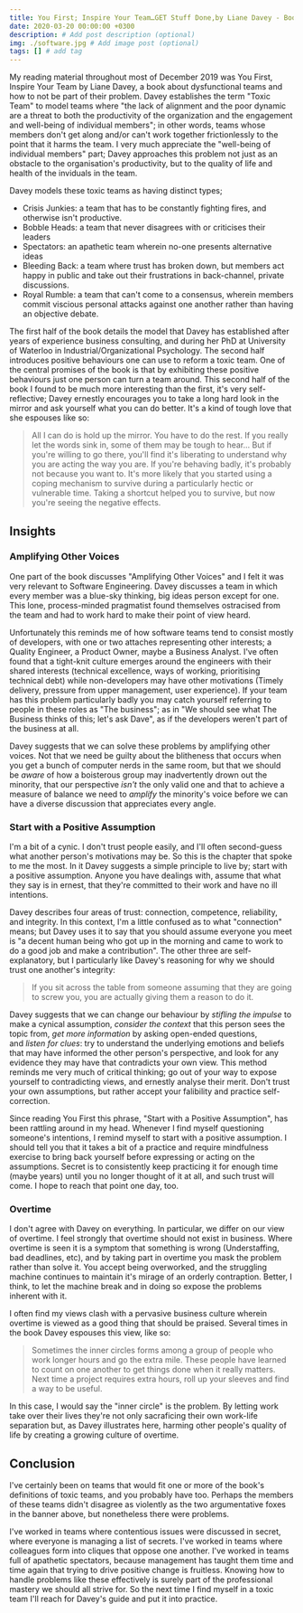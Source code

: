 ```yaml
---
title: You First; Inspire Your Team…GET Stuff Done,by Liane Davey - Book Review
date: 2020-03-20 00:00:00 +0300
description: # Add post description (optional)
img: ./software.jpg # Add image post (optional)
tags: [] # add tag
---
```


My reading material throughout most of December 2019 was You First, Inspire Your Team by Liane Davey, a book about dysfunctional teams and how to not be part of their problem. Davey establishes the term "Toxic Team" to model teams where "the lack of alignment and the poor dynamic are a threat to both the productivity of the organization and the engagement and well-being of individual members"; in other words, teams whose members don't get along and/or can't work together frictionlessly to the point that it harms the team. I very much appreciate the "well-being of individual members" part; Davey approaches this problem not just as an obstacle to the organisation's productivity, but to the quality of life and health of the inviduals in the team.

Davey models these toxic teams as having distinct types;

-   Crisis Junkies: a team that has to be constantly fighting fires, and otherwise isn't productive.
-   Bobble Heads: a team that never disagrees with or criticises their leaders
-   Spectators: an apathetic team wherein no-one presents alternative ideas
-   Bleeding Back: a team where trust has broken down, but members act happy in public and take out their frustrations in back-channel, private discussions.
-   Royal Rumble: a team that can't come to a consensus, wherein members commit viscious personal attacks against one another rather than having an objective debate.

The first half of the book details the model that Davey has established after years of experience business consulting, and during her PhD at University of Waterloo in Industrial/Organizational Psychology. The second half introduces positive behaviours one can use to reform a toxic team. One of the central promises of the book is that by exhibiting these positive behaviours just one person can turn a team around. This second half of the book I found to be much more interesting than the first, it's very self-reflective; Davey ernestly encourages you to take a long hard look in the mirror and ask yourself what you can do better. It's a kind of tough love that she espouses like so:

> All I can do is hold up the mirror. You have to do the rest. If you really let the words sink in, some of them may be tough to hear... But if you're willing to go there, you'll find it's liberating to understand why you are acting the way you are. If you're behaving badly, it's probably not because you want to. It's more likely that you started using a coping mechanism to survive during a particularly hectic or vulnerable time. Taking a shortcut helped you to survive, but now you're seeing the negative effects.

Insights
--------

### Amplifying Other Voices

One part of the book discusses "Amplifying Other Voices" and I felt it was very relevant to Software Engineering. Davey discusses a team in which every member was a blue-sky thinking, big ideas person except for one. This lone, process-minded pragmatist found themselves ostracised from the team and had to work hard to make their point of view heard.

Unfortunately this reminds me of how software teams tend to consist mostly of developers, with one or two attaches representing other interests; a Quality Engineer, a Product Owner, maybe a Business Analyst. I've often found that a tight-knit culture emerges around the engineers with their shared interests (technical excellence, ways of working, prioritising technical debt) while non-developers may have other motivations (Timely delivery, pressure from upper management, user experience). If your team has this problem particularly badly you may catch yourself referring to people in these roles as "The business"; as in "We should see what The Business thinks of this; let's ask Dave", as if the developers weren't part of the business at all.

Davey suggests that we can solve these problems by amplifying other voices. Not that we need be guilty about the blitheness that occurs when you get a bunch of computer nerds in the same room, but that we should be *aware* of how a boisterous group may inadvertently drown out the minority, that our perspective *isn't* the only valid one and that to achieve a measure of balance we need to *amplify* the minority's voice before we can have a diverse discussion that appreciates every angle.

### Start with a Positive Assumption

I'm a bit of a cynic. I don't trust people easily, and I'll often second-guess what another person's motivations may be. So this is the chapter that spoke to me the most. In it Davey suggests a simple principle to live by; start with a positive assumption. Anyone you have dealings with, assume that what they say is in ernest, that they're committed to their work and have no ill intentions.

Davey describes four areas of trust: connection, competence, reliability, and integrity. In this context, I'm a little confused as to what "connection" means; but Davey uses it to say that you should assume everyone you meet is "a decent human being who got up in the morning and came to work to do a good job and make a contribution". The other three are self-explanatory, but I particularly like Davey's reasoning for why we should trust one another's integrity:

> If you sit across the table from someone assuming that they are going to screw you, you are actually giving them a reason to do it.

Davey suggests that we can change our behaviour by *stifling the impulse* to make a cynical assumption, *consider the context* that this person sees the topic from, *get more information* by asking open-ended questions, and *listen for clues*: try to understand the underlying emotions and beliefs that may have informed the other person's perspective, and look for any evidence they may have that contradicts your own view. This method reminds me very much of critical thinking; go out of your way to expose yourself to contradicting views, and ernestly analyse their merit. Don't trust your own assumptions, but rather accept your falibility and practice self-correction.

Since reading You First this phrase, "Start with a Positive Assumption", has been rattling around in my head. Whenever I find myself questioning someone's intentions, I remind myself to start with a positive assumption. I should tell you that it takes a bit of a practice and require mindfulness exercise to bring back yourself before expressing or acting on the assumptions. Secret is to consistently keep practicing it for enough time (maybe years) until you no longer thought of it at all, and such trust will come. I hope to reach that point one day, too.

### Overtime

I don't agree with Davey on everything. In particular, we differ on our view of overtime. I feel strongly that overtime should not exist in business. Where overtime is seen it is a symptom that something is wrong (Understaffing, bad deadlines, etc), and by taking part in overtime you mask the problem rather than solve it. You accept being overworked, and the struggling machine continues to maintain it's mirage of an orderly contraption. Better, I think, to let the machine break and in doing so expose the problems inherent with it.

I often find my views clash with a pervasive business culture wherein overtime is viewed as a good thing that should be praised. Several times in the book Davey espouses this view, like so:

> Sometimes the inner circles forms among a group of people who work longer hours and go the extra mile. These people have learned to count on one another to get things done when it really matters. Next time a project requires extra hours, roll up your sleeves and find a way to be useful.

In this case, I would say the "inner circle" is the problem. By letting work take over their lives they're not only sacraficing their own work-life separation but, as Davey illustrates here, harming other people's quality of life by creating a growing culture of overtime.

Conclusion
----------

I've certainly been on teams that would fit one or more of the book's definitions of toxic teams, and you probably have too. Perhaps the members of these teams didn't disagree as violently as the two argumentative foxes in the banner above, but nonetheless there were problems.

I've worked in teams where contentious issues were discussed in secret, where everyone is managing a list of secrets. I've worked in teams where colleagues form into cliques that oppose one another. I've worked in teams full of apathetic spectators, because management has taught them time and time again that trying to drive positive change is fruitless. Knowing how to handle problems like these effectively is surely part of the professional mastery we should all strive for. So the next time I find myself in a toxic team I'll reach for Davey's guide and put it into practice.